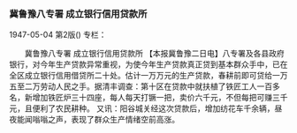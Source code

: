 ### 冀鲁豫八专署  成立银行信用贷款所

1947-05-04
第2版()
专栏：

　　冀鲁豫八专署
    成立银行信用贷款所
    【本报冀鲁豫二日电】八专署及各县政府银行，对今年生产贷款异常重视，为使今年生产贷款真正贷到基本群众手中，已在全区成立银行信用借贷所二十处。估计一万万元的生产贷款，春耕前即可贷给一万五至二万劳动人民之手。据清丰调查：第十区在贷款中就扶植了铁匠工人一百多名，新增加铁匠炉三十四座，每人每天打镢一把，卖价六千元，不但每把可赚三千元，且便利了农民耕种。
    又讯：阳谷城关经这次贷款后，增加纺花车千余辆，昼夜能闻嗡嗡之声，表现了群众生产情绪空前高涨。
